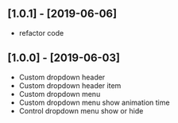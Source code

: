 ## [1.0.1] - [2019-06-06]
 * refactor code

## [1.0.0] - [2019-06-03]
 * Custom dropdown header
 * Custom dropdown header item
 * Custom dropdown menu
 * Custom dropdown menu show animation time
 * Control dropdown menu show or hide